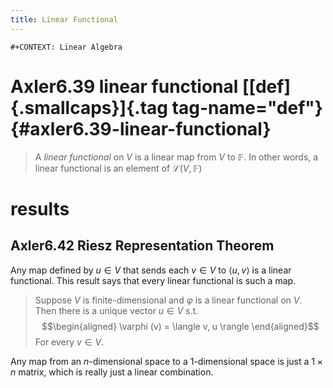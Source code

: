 ```yaml
---
title: Linear Functional
---
```


```{=org}
#+CONTEXT: Linear Algebra
```
# Axler6.39 linear functional [[def]{.smallcaps}]{.tag tag-name="def"} {#axler6.39-linear-functional}

> A *linear functional* on $V$ is a linear map from $V$ to $\mathbb F$.
> In other words, a linear functional is an element of
> $\mathcal L(V, \mathbb F)$

# results

## Axler6.42 Riesz Representation Theorem

Any map defined by $u \in  V$ that sends each $v \in  V$ to
$\langle  u, v \rangle$ is a linear functional. This result says that
every linear functional is such a map.

> Suppose $V$ is finite-dimensional and $\varphi$ is a linear functional
> on $V$. Then there is a unique vector $u \in  V$ s.t.
> $$\begin{aligned}
> \varphi (v) = \langle v, u \rangle
> \end{aligned}$$ For every $v \in V$.

Any map from an $n$-dimensional space to a 1-dimensional space is just a
$1 \times n$ matrix, which is really just a linear combination.
